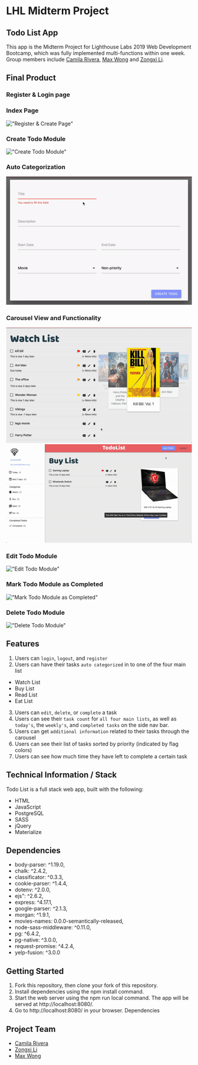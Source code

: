 # LHL Midterm Project


## Todo List App
This app is the Midterm Project for Lighthouse Labs 2019 Web Development Bootcamp, which was fully implemented multi-functions within one week. Group members include [Camila Rivera](https://github.com/CamilaRivera), [Max Wong](https://github.com/MaxWong03) and [Zongxi Li](https://github.com/zongxili).

## Final Product
### Register & Login page

### Index Page
!["Register & Create Page"](/docs/gifs/login_register.gif)

### Create Todo Module
!["Create Todo Module"](/docs/gifs/Create_Update.gif)

### Auto Categorization
!["Auto Cat"](https://github.com/MaxWong03/MidtermProject-TODO-List/blob/master/docs/gifs/auto-cat.gif)

### Carousel View and Functionality
!["carousel1"](https://github.com/MaxWong03/MidtermProject-TODO-List/blob/master/docs/gifs/carousel-1.gif)
!["carousel2"](https://github.com/MaxWong03/MidtermProject-TODO-List/blob/master/docs/gifs/carousel-2.gif)

### Edit Todo Module
!["Edit Todo Module"](/docs/gifs/edit_des.gif)

### Mark Todo Module as Completed
!["Mark Todo Module as Completed"](/docs/gifs/markAsCompleted.gif)

### Delete Todo Module
!["Delete Todo Module"](/docs/gifs/delete.gif)

## Features
1) Users can `login`, `logout`, and `register`
2) Users can have their tasks `auto categorized` in to one of the four main list
  - Watch List
  - Buy List
  - Read List
  - Eat List
3) Users can `edit`, `delete`, or `complete` a task
4) Users can see their `task count` for `all four main lists`, as well as `today's`, the `weekly's`, and `completed tasks` on the side nav bar.
5) Users can get `additional information` related to their tasks through the carousel 
6) Users can see their list of tasks sorted by priority (indicated by flag colors)
7) Users can see how much time they have left to complete a certain task

## Technical Information / Stack
Todo List is a full stack web app, built with the following:

- HTML
- JavaScript
- PostgreSQL
- SASS
- jQuery
- Materialize

## Dependencies

- body-parser: ^1.19.0,
- chalk: ^2.4.2,
- classificator: ^0.3.3,
- cookie-parser: ^1.4.4,
- dotenv: ^2.0.0,
- ejs": ^2.6.2,
- express: ^4.17.1,
- google-parser: ^2.1.3,
- morgan: ^1.9.1,
- movies-names: 0.0.0-semantically-released,
- node-sass-middleware: ^0.11.0,
- pg: ^6.4.2,
- pg-native: ^3.0.0,
- request-promise: ^4.2.4,
- yelp-fusion: ^3.0.0

## Getting Started

1) Fork this repository, then clone your fork of this repository.
2) Install dependencies using the npm install command.
3) Start the web server using the npm run local command. The app will be served at http://localhost:8080/.
4) Go to http://localhost:8080/ in your browser.
Dependencies

## Project Team

- [Camila Rivera](https://github.com/CamilaRivera)
- [Zongxi Li](https://github.com/zongxili)
- [Max Wong](https://github.com/MaxWong03)

